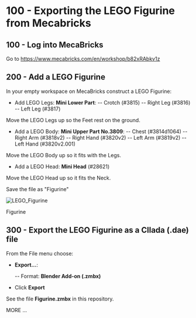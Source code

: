 # 100 - Exporting the LEGO Figurine from Mecabricks

## 100 - Log into MecaBricks

Go to https://www.mecabricks.com/en/workshop/b82xRAbkv1z

## 200 - Add a LEGO Figurine

In your empty workspace on MecaBricks construct a LEGO Figurine:

- Add LEGO Legs: **Mini Lower Part**:
  -- Crotch (#3815)
  -- Right Leg (#3816)
  -- Left Leg (#3817)

Move the LEGO Legs up so the Feet rest on the ground.

- Add a LEGO Body: **Mini Upper Part No.3809**:
  -- Chest (#3814d1064)
  -- Right Arm (#3818v2)
  -- Right Hand (#3820v2)
  -- Left Arm (#3819v2)
  -- Left Hand (#3820v2.001)

Move the LEGO Body up so it fits with the Legs.

- Add a LEGO Head: **Mini Head** (#28621)

Move the LEGO Head up so it fits the Neck.

Save the file as "Figurine"

![LEGO_Figurine](https://github.com/wvanheemstra/blender-lego-figurine/assets/1499433/b1426f99-5729-480e-bf63-8874b53dfe04)

Figurine

## 300 - Export the LEGO Figurine as a Cllada (.dae) file

From the File menu choose:

- **Export...**:

  -- Format: **Blender Add-on (.zmbx)**

- Click **Export**

See the file **Figurine.zmbx** in this repository.

MORE ...
